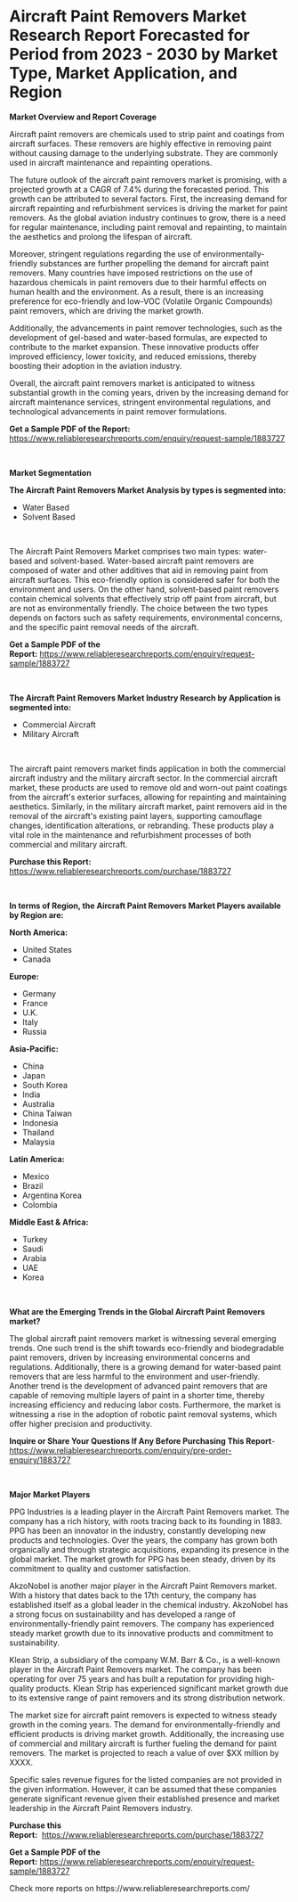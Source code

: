 <p><h1>Aircraft Paint Removers Market Research Report Forecasted for Period from 2023 -  2030 by Market Type, Market Application, and Region</h1></p><p><strong>Market Overview and Report Coverage</strong></p>
<p><p>Aircraft paint removers are chemicals used to strip paint and coatings from aircraft surfaces. These removers are highly effective in removing paint without causing damage to the underlying substrate. They are commonly used in aircraft maintenance and repainting operations.</p><p>The future outlook of the aircraft paint removers market is promising, with a projected growth at a CAGR of 7.4% during the forecasted period. This growth can be attributed to several factors. First, the increasing demand for aircraft repainting and refurbishment services is driving the market for paint removers. As the global aviation industry continues to grow, there is a need for regular maintenance, including paint removal and repainting, to maintain the aesthetics and prolong the lifespan of aircraft.</p><p>Moreover, stringent regulations regarding the use of environmentally-friendly substances are further propelling the demand for aircraft paint removers. Many countries have imposed restrictions on the use of hazardous chemicals in paint removers due to their harmful effects on human health and the environment. As a result, there is an increasing preference for eco-friendly and low-VOC (Volatile Organic Compounds) paint removers, which are driving the market growth.</p><p>Additionally, the advancements in paint remover technologies, such as the development of gel-based and water-based formulas, are expected to contribute to the market expansion. These innovative products offer improved efficiency, lower toxicity, and reduced emissions, thereby boosting their adoption in the aviation industry.</p><p>Overall, the aircraft paint removers market is anticipated to witness substantial growth in the coming years, driven by the increasing demand for aircraft maintenance services, stringent environmental regulations, and technological advancements in paint remover formulations.</p></p>
<p><strong>Get a Sample PDF of the Report:</strong> <a href="https://www.reliableresearchreports.com/enquiry/request-sample/1883727">https://www.reliableresearchreports.com/enquiry/request-sample/1883727</a></p>
<p>&nbsp;</p>
<p><strong>Market Segmentation</strong></p>
<p><strong>The Aircraft Paint Removers Market Analysis by types is segmented into:</strong></p>
<p><ul><li>Water Based</li><li>Solvent Based</li></ul></p>
<p>&nbsp;</p>
<p><p>The Aircraft Paint Removers Market comprises two main types: water-based and solvent-based. Water-based aircraft paint removers are composed of water and other additives that aid in removing paint from aircraft surfaces. This eco-friendly option is considered safer for both the environment and users. On the other hand, solvent-based paint removers contain chemical solvents that effectively strip off paint from aircraft, but are not as environmentally friendly. The choice between the two types depends on factors such as safety requirements, environmental concerns, and the specific paint removal needs of the aircraft.</p></p>
<p><strong>Get a Sample PDF of the Report:</strong>&nbsp;<a href="https://www.reliableresearchreports.com/enquiry/request-sample/1883727">https://www.reliableresearchreports.com/enquiry/request-sample/1883727</a></p>
<p>&nbsp;</p>
<p><strong>The Aircraft Paint Removers Market Industry Research by Application is segmented into:</strong></p>
<p><ul><li>Commercial Aircraft</li><li>Military Aircraft</li></ul></p>
<p>&nbsp;</p>
<p><p>The aircraft paint removers market finds application in both the commercial aircraft industry and the military aircraft sector. In the commercial aircraft market, these products are used to remove old and worn-out paint coatings from the aircraft's exterior surfaces, allowing for repainting and maintaining aesthetics. Similarly, in the military aircraft market, paint removers aid in the removal of the aircraft's existing paint layers, supporting camouflage changes, identification alterations, or rebranding. These products play a vital role in the maintenance and refurbishment processes of both commercial and military aircraft.</p></p>
<p><strong>Purchase this Report:</strong>&nbsp; <a href="https://www.reliableresearchreports.com/purchase/1883727">https://www.reliableresearchreports.com/purchase/1883727</a></p>
<p>&nbsp;</p>
<p><strong>In terms of Region, the Aircraft Paint Removers Market Players available by Region are:</strong></p>
<p>
    <p> <strong> North America: </strong>
        <ul>
            <li>United States</li>
            <li>Canada</li>
        </ul>
        </p> 
    <p> <strong> Europe: </strong>
        <ul>
            <li>Germany</li>
            <li>France</li>
            <li>U.K.</li>
            <li>Italy</li>
            <li>Russia</li>
        </ul>
        </p> 
    <p> <strong> Asia-Pacific: </strong>
        <ul>
            <li>China</li>
            <li>Japan</li>
            <li>South Korea</li>
            <li>India</li>
            <li>Australia</li>
            <li>China Taiwan</li>
            <li>Indonesia</li>
            <li>Thailand</li>
            <li>Malaysia</li>
        </ul>
        </p> 
    <p> <strong> Latin America: </strong>
        <ul>
            <li>Mexico</li>
            <li>Brazil</li>
            <li>Argentina Korea</li>
            <li>Colombia</li>
        </ul>
        </p> 
    <p> <strong> Middle East & Africa: </strong>
        <ul>
            <li>Turkey</li>
            <li>Saudi</li>
            <li>Arabia</li>
            <li>UAE</li>
            <li>Korea</li>
        </ul>
    </p>
    </p>
<p>&nbsp;</p>
<p><strong>What are the Emerging Trends in the Global Aircraft Paint Removers market?</strong></p>
<p><p>The global aircraft paint removers market is witnessing several emerging trends. One such trend is the shift towards eco-friendly and biodegradable paint removers, driven by increasing environmental concerns and regulations. Additionally, there is a growing demand for water-based paint removers that are less harmful to the environment and user-friendly. Another trend is the development of advanced paint removers that are capable of removing multiple layers of paint in a shorter time, thereby increasing efficiency and reducing labor costs. Furthermore, the market is witnessing a rise in the adoption of robotic paint removal systems, which offer higher precision and productivity.</p></p>
<p><strong>Inquire or Share Your Questions If Any Before Purchasing This Report</strong>- <a href="https://www.reliableresearchreports.com/enquiry/pre-order-enquiry/1883727">https://www.reliableresearchreports.com/enquiry/pre-order-enquiry/1883727</a></p>
<p>&nbsp;</p>
<p><strong>Major Market Players</strong></p>
<p><p>PPG Industries is a leading player in the Aircraft Paint Removers market. The company has a rich history, with roots tracing back to its founding in 1883. PPG has been an innovator in the industry, constantly developing new products and technologies. Over the years, the company has grown both organically and through strategic acquisitions, expanding its presence in the global market. The market growth for PPG has been steady, driven by its commitment to quality and customer satisfaction.</p><p>AkzoNobel is another major player in the Aircraft Paint Removers market. With a history that dates back to the 17th century, the company has established itself as a global leader in the chemical industry. AkzoNobel has a strong focus on sustainability and has developed a range of environmentally-friendly paint removers. The company has experienced steady market growth due to its innovative products and commitment to sustainability.</p><p>Klean Strip, a subsidiary of the company W.M. Barr & Co., is a well-known player in the Aircraft Paint Removers market. The company has been operating for over 75 years and has built a reputation for providing high-quality products. Klean Strip has experienced significant market growth due to its extensive range of paint removers and its strong distribution network.</p><p>The market size for aircraft paint removers is expected to witness steady growth in the coming years. The demand for environmentally-friendly and efficient products is driving market growth. Additionally, the increasing use of commercial and military aircraft is further fueling the demand for paint removers. The market is projected to reach a value of over $XX million by XXXX.</p><p>Specific sales revenue figures for the listed companies are not provided in the given information. However, it can be assumed that these companies generate significant revenue given their established presence and market leadership in the Aircraft Paint Removers industry.</p></p>
<p><strong>Purchase this Report:</strong>&nbsp;&nbsp;<a href="https://www.reliableresearchreports.com/purchase/1883727">https://www.reliableresearchreports.com/purchase/1883727</a></p>
<p></p>
<p><strong>Get a Sample PDF of the Report:</strong>&nbsp;<a href="https://www.reliableresearchreports.com/enquiry/request-sample/1883727">https://www.reliableresearchreports.com/enquiry/request-sample/1883727</a></p>
<p>Check more reports on https://www.reliableresearchreports.com/</p>